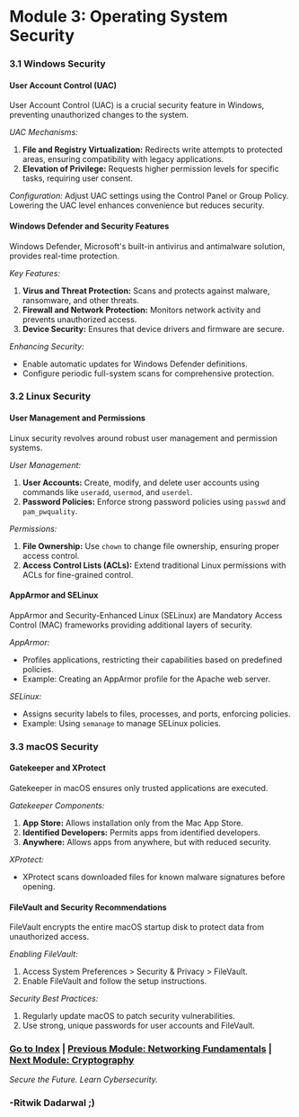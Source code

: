 # Module 3: Operating System Security

<a id="module31"></a>
### 3.1 Windows Security

#### User Account Control (UAC)

User Account Control (UAC) is a crucial security feature in Windows, preventing unauthorized changes to the system.

*UAC Mechanisms:*
1. **File and Registry Virtualization:** Redirects write attempts to protected areas, ensuring compatibility with legacy applications.
2. **Elevation of Privilege:** Requests higher permission levels for specific tasks, requiring user consent.

*Configuration:*
Adjust UAC settings using the Control Panel or Group Policy. Lowering the UAC level enhances convenience but reduces security.

#### Windows Defender and Security Features

Windows Defender, Microsoft's built-in antivirus and antimalware solution, provides real-time protection.

*Key Features:*
1. **Virus and Threat Protection:** Scans and protects against malware, ransomware, and other threats.
2. **Firewall and Network Protection:** Monitors network activity and prevents unauthorized access.
3. **Device Security:** Ensures that device drivers and firmware are secure.

*Enhancing Security:*
- Enable automatic updates for Windows Defender definitions.
- Configure periodic full-system scans for comprehensive protection.

<a id="module32"></a>
### 3.2 Linux Security

#### User Management and Permissions

Linux security revolves around robust user management and permission systems.

*User Management:*
1. **User Accounts:** Create, modify, and delete user accounts using commands like `useradd`, `usermod`, and `userdel`.
2. **Password Policies:** Enforce strong password policies using `passwd` and `pam_pwquality`.

*Permissions:*
1. **File Ownership:** Use `chown` to change file ownership, ensuring proper access control.
2. **Access Control Lists (ACLs):** Extend traditional Linux permissions with ACLs for fine-grained control.

#### AppArmor and SELinux

AppArmor and Security-Enhanced Linux (SELinux) are Mandatory Access Control (MAC) frameworks providing additional layers of security.

*AppArmor:*
- Profiles applications, restricting their capabilities based on predefined policies.
- Example: Creating an AppArmor profile for the Apache web server.

*SELinux:*
- Assigns security labels to files, processes, and ports, enforcing policies.
- Example: Using `semanage` to manage SELinux policies.

<a id="module33"></a>
### 3.3 macOS Security

#### Gatekeeper and XProtect

Gatekeeper in macOS ensures only trusted applications are executed.

*Gatekeeper Components:*
1. **App Store:** Allows installation only from the Mac App Store.
2. **Identified Developers:** Permits apps from identified developers.
3. **Anywhere:** Allows apps from anywhere, but with reduced security.

*XProtect:*
- XProtect scans downloaded files for known malware signatures before opening.

#### FileVault and Security Recommendations

FileVault encrypts the entire macOS startup disk to protect data from unauthorized access.

*Enabling FileVault:*
1. Access System Preferences > Security & Privacy > FileVault.
2. Enable FileVault and follow the setup instructions.

*Security Best Practices:*
1. Regularly update macOS to patch security vulnerabilities.
2. Use strong, unique passwords for user accounts and FileVault.

### [Go to Index](index.md) | [Previous Module: Networking Fundamentals](Module2.md) | [Next Module: Cryptography](Module4.md)

*Secure the Future. Learn Cybersecurity.*

### -Ritwik Dadarwal ;)
